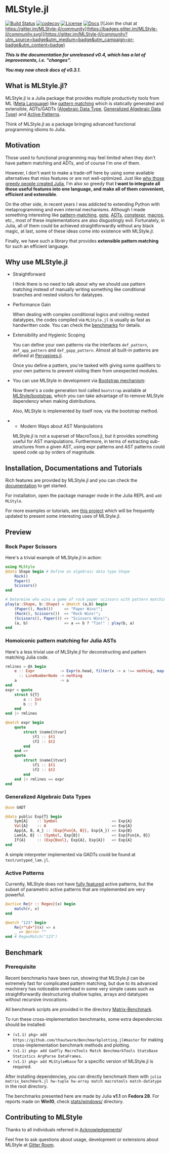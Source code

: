 
<a id='MLStyle.jl-1'></a>

# MLStyle.jl


[![Build Status](https://travis-ci.org/thautwarm/MLStyle.jl.svg?branch=master)](https://travis-ci.org/thautwarm/MLStyle.jl) [![codecov](https://codecov.io/gh/thautwarm/MLStyle.jl/branch/master/graph/badge.svg)](https://codecov.io/gh/thautwarm/MLStyle.jl) [![License](https://img.shields.io/badge/license-MIT-blue.svg)](https://github.com/thautwarm/MLStyle.jl/blob/master/LICENSE) [![Docs](https://img.shields.io/badge/docs-latest-purple.svg)](https://thautwarm.github.io/MLStyle.jl/latest/) [![Join the chat at https://gitter.im/MLStyle-jl/community](https://badges.gitter.im/MLStyle-jl/community.svg)](https://gitter.im/MLStyle-jl/community?utm_source=badge&utm_medium=badge&utm_campaign=pr-badge&utm_content=badge)


***This is the documentation for unreleased v0.4, which has a lot of improvements, i.e. "changes".***


***You may now check docs of v0.3.1.***


<a id='What-is-MLStyle.jl?-1'></a>

## What is MLStyle.jl?


MLStyle.jl is a Julia package that provides multiple productivity tools from ML ([Meta Language](https://en.wikipedia.org/wiki/ML_(programming_language))) like [pattern matching](https://en.wikipedia.org/wiki/Pattern_matching) which is statically generated and extensible, ADTs/GADTs ([Algebraic Data Type](https://en.wikipedia.org/wiki/Algebraic_data_type), [Generalized Algebraic Data Type](https://en.wikipedia.org/wiki/Generalized_algebraic_data_type)) and [Active Patterns](https://docs.microsoft.com/en-us/dotnet/fsharp/language-reference/active-patterns).


Think of MLStyle.jl as a package bringing advanced functional programming idioms to Julia.


<a id='Motivation-1'></a>

## Motivation


Those used to functional programming may feel limited when they don't have pattern matching and ADTs, and of course I'm one of them.


However, I don't want to make a trade-off here by using some available alternatives that miss features or are not well-optimized. Just like [why those greedy people created Julia](https://julialang.org/blog/2012/02/why-we-created-julia), I'm also so greedy that **I want to integrate all those useful features into one language, and make all of them convenient, efficient and extensible**.


On the other side, in recent years I was addicted to extending Python with metaprogramming and even internal mechanisms. Although I made something interesting like [pattern-matching](https://github.com/Xython/pattern-matching), [goto](https://github.com/thautwarm/Redy/blob/master/Redy/Opt/builtin_features/_goto.py), [ADTs](https://github.com/thautwarm/Redy/tree/master/Redy/ADT), [constexpr](https://github.com/thautwarm/Redy/blob/master/Redy/Opt/builtin_features/_constexpr.py), [macros](https://github.com/thautwarm/Redy/blob/master/Redy/Opt/builtin_features/_macro.py), etc., most of these implementations are also disgustingly evil. Fortunately, in Julia, all of them could be achieved straightforwardly without any black magic, at last, some of these ideas come into existence with MLStyle.jl.


Finally, we have such a library that provides **extensible pattern matching** for such an efficient language.


<a id='Why-use-MLStyle.jl-1'></a>

## Why use MLStyle.jl


  * Straightforward

    I think there is no need to talk about why we should use pattern matching instead of manually writing something like conditional branches and nested visitors for datatypes.
  * Performance Gain

    When dealing with complex conditional logics and visiting nested datatypes, the codes compiled via `MLStyle.jl` is usually as fast as handwritten code. You can check the [benchmarks](#benchmark) for details.
  * Extensibility and Hygienic Scoping

    You can define your own patterns via the interfaces `def_pattern`, `def_app_pattern` and `def_gapp_pattern`. Almost all built-in patterns are defined at [Pervasives.jl](https://github.com/thautwarm/MLStyle.jl/blob/master/src/Pervasives.jl).

    Once you define a pattern, you're tasked with giving some qualifiers to your own patterns to prevent visiting them from unexpected modules.
  * You can use MLStyle in development via [Bootstrap mechanism](https://github.com/thautwarm/MLStyle.jl/tree/master/bootstrap):

    Now there's a code generation tool called `bootstrap` available at [MLStyle/bootstrap](https://github.com/thautwarm/MLStyle.jl/tree/master/bootstrap), which   you can take advantage of to remove MLStyle dependency when making distributions.

    Also, MLStyle is implemented by itself now, via the bootstrap method.
  * * Modern Ways about AST Manipulations

    MLStyle.jl is not a superset of MacroToos.jl, but it provides something useful for AST manipulations. Furthermore, in terms of extracting sub-structures from a given AST, using expr patterns and AST patterns could speed code up by orders of magnitude.


<a id='Installation,-Documentations-and-Tutorials-1'></a>

## Installation, Documentations and Tutorials


Rich features are provided by MLStyle.jl and you can check the [documentation](https://thautwarm.github.io/MLStyle.jl/latest/) to get started.


For installation, open the package manager mode in the Julia REPL and `add MLStyle`.


For more examples or tutorials, see [this project](https://github.com/thautwarm/MLStyle-Playground) which will be frequently updated to present some interesting uses of MLStyle.jl.


<a id='Preview-1'></a>

## Preview


<a id='Rock-Paper-Scissors-1'></a>

### Rock Paper Scissors


Here's a trivial example of MLStyle.jl in action:


```julia
using MLStyle
@data Shape begin # Define an algebraic data type Shape
    Rock()
    Paper()
    Scissors()
end

# Determine who wins a game of rock paper scissors with pattern matching
play(a::Shape, b::Shape) = @match (a,b) begin
    (Paper(), Rock())     => "Paper Wins!";
    (Rock(), Scissors())  => "Rock Wins!";
    (Scissors(), Paper()) => "Scissors Wins!";
    (a, b)                => a == b ? "Tie!" : play(b, a)
end
```


<a id='Homoiconic-pattern-matching-for-Julia-ASTs-1'></a>

### Homoiconic pattern matching for Julia ASTs


Here's a less trivial use of MLStyle.jl for deconstructing and pattern matching Julia code.


```julia
rmlines = @λ begin
    e :: Expr           -> Expr(e.head, filter(x -> x !== nothing, map(rmlines, e.args))...)
      :: LineNumberNode -> nothing
    a                   -> a
end
expr = quote
    struct S{T}
        a :: Int
        b :: T
    end
end |> rmlines

@match expr begin
    quote
        struct $name{$tvar}
            $f1 :: $t1
            $f2 :: $t2
        end
    end =>
    quote
        struct $name{$tvar}
            $f1 :: $t1
            $f2 :: $t2
        end
    end |> rmlines == expr
end
```


<a id='Generalized-Algebraic-Data-Types-1'></a>

### Generalized Algebraic Data Types


```julia
@use GADT

@data public Exp{T} begin
    Sym{A}    :: Symbol                        => Exp{A}
    Val{A}    :: A                             => Exp{A}
    App{A, B, A_} :: (Exp{Fun{A, B}}, Exp{A_}) => Exp{B}
    Lam{A, B} :: (Symbol, Exp{B})              => Exp{Fun{A, B}}
    If{A}     :: (Exp{Bool}, Exp{A}, Exp{A})   => Exp{A}
end

```


A simple interpreter implemented via GADTs could be found at `test/untyped_lam.jl`.


<a id='Active-Patterns-1'></a>

### Active Patterns


Currently, MLStyle does not have [fully featured](https://docs.microsoft.com/en-us/dotnet/fsharp/language-reference/active-patterns) active patterns, but the subset of parametric active patterns that are implemented are very powerful.


```julia
@active Re{r :: Regex}(x) begin
    match(r, x)
end

@match "123" begin
    Re{r"\d+"}(x) => x
    _ => @error ""
end # RegexMatch("123")
```


<a id='Benchmark-1'></a>

## Benchmark


<a id='Prerequisite-1'></a>

### Prerequisite


Recent benchmarks have been run, showing that MLStyle.jl can be extremely fast for complicated pattern matching, but due to its advanced machinery has noticeable overhead in some very simple cases such as straightforwardly destructuring shallow tuples, arrays and datatypes without recursive invocations.


All benchmark scripts are provided in the directory [Matrix-Benchmark](https://github.com/thautwarm/MLStyle.jl/blob/master/matrix-benchmark).


To run these cross-implementation benchmarks, some extra dependencies should be installed:


  * `(v1.1) pkg> add https://github.com/thautwarm/Benchmarkplotting.jl#master` for making cross-implementation benchmark methods and plotting.
  * `(v1.1) pkg> add Gadfly MacroTools Match BenchmarkTools StatsBase Statistics ArgParse DataFrames`.
  * `(v1.1) pkg> add MLStyle#base` for a specific version of MLStyle.jl is required.


After installing dependencies, you can directly benchmark them with `julia matrix_benchmark.jl hw-tuple hw-array match macrotools match-datatype` in the root directory.


The benchmarks presented here are made by Julia **v1.1** on **Fedora 28**. For reports made on **Win10**, check [stats/windows/](https://github.com/thautwarm/MLStyle.jl/tree/master/stats/windows) directory.


<a id='Contributing-to-MLStyle-1'></a>

## Contributing to MLStyle


Thanks to all individuals referred in [Acknowledgements](./acknowledgements.txt)!


Feel free to ask questions about usage, development or extensions about MLStyle at [Gitter Room](https://gitter.im/MLStyle-jl/community?utm_source=badge&utm_medium=badge&utm_campaign=pr-badge&utm_content=badge).

